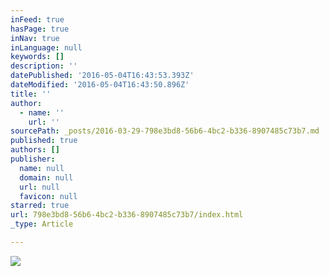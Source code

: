 ```yaml
---
inFeed: true
hasPage: true
inNav: true
inLanguage: null
keywords: []
description: ''
datePublished: '2016-05-04T16:43:53.393Z'
dateModified: '2016-05-04T16:43:50.896Z'
title: ''
author:
  - name: ''
    url: ''
sourcePath: _posts/2016-03-29-798e3bd8-56b6-4bc2-b336-8907485c73b7.md
published: true
authors: []
publisher:
  name: null
  domain: null
  url: null
  favicon: null
starred: true
url: 798e3bd8-56b6-4bc2-b336-8907485c73b7/index.html
_type: Article

---
```

![](https://the-grid-user-content.s3-us-west-2.amazonaws.com/8400bc7b-795a-43ed-85fa-46f896a74139.png)